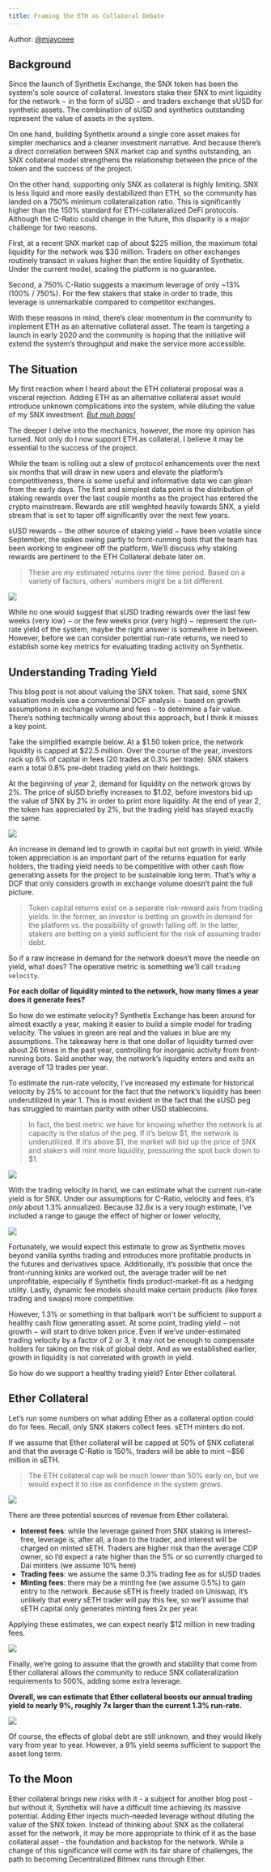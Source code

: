 ```yaml
---
title: Framing the ETH as Collateral Debate
---
```

Author: <a class="link" href="https://twitter.com/mjayceee" target="_blank">@mjayceee</a>

## Background
<p>
Since the launch of Synthetix Exchange, the SNX token has been the system's sole source of collateral. Investors stake their SNX to mint liquidity for the network &#8722; in the form of sUSD &#8722; and traders exchange that sUSD for synthetic assets. The combination of sUSD and synthetics outstanding represent the value of assets in the system.
</p>
On one hand, building Synthetix around a single core asset makes for simpler mechanics and a cleaner investment narrative. And because there’s a direct correlation between SNX market cap and synths outstanding, an SNX collateral model strengthens the relationship between the price of the token and the success of the project. 

On the other hand, supporting only SNX as collateral is highly limiting. SNX is less liquid and more easily destabilized than ETH, so the community has landed on a 750% minimum collateralization ratio. This is significantly higher than the 150% standard for ETH-collateralized DeFi protocols. Although the C-Ratio could change in the future, this disparity is a major challenge for two reasons. 

<!--truncate-->

First, at a recent SNX market cap of about $225 million, the maximum total liquidity for the network was $30 million. Traders on other exchanges routinely transact in values higher than the entire liquidity of Synthetix. Under the current model, scaling the platform is no guarantee. 

Second, a 750% C-Ratio suggests a maximum leverage of only ~13% (100% / 750%). For the few stakers that stake in order to trade, this leverage is unremarkable compared to competitor exchanges. 

With these reasons in mind, there’s clear momentum in the community to implement ETH as an alternative collateral asset. The team is targeting a launch in early 2020 and the community is hoping that the initiative will extend the system’s throughput and make the service more accessible. 

## The Situation

My first reaction when I heard about the ETH collateral proposal was a visceral rejection. Adding ETH as an alternative collateral asset would introduce unknown complications into the system, while diluting the value of my SNX investment. <a href="https://twitter.com/binance/status/1114027659015544832?s=20" target="_blank" class="link">*But muh bags!*</a>

The deeper I delve into the mechanics, however, the more my opinion has turned. Not only do I now support ETH as collateral, I believe it may be essential to the success of the project. 

While the team is rolling out a slew of protocol enhancements over the next six months that will draw in new users and elevate the platform’s competitiveness, there *is* some useful and informative data we can glean from the early days. The first and simplest data point is the distribution of staking rewards over the last couple months as the project has entered the crypto mainstream. Rewards are still weighted heavily towards SNX, a yield stream that is set to taper off significantly over the next few years. 

sUSD rewards &#8722; the other source of staking yield &#8722; have been volatile since September, the spikes owing partly to front-running bots that the team has been working to engineer off the platform. We’ll discuss why staking rewards are pertinent to the ETH Collateral debate later on.

> These are *my* estimated returns over the time period. Based on a variety of factors, others’ numbers might be a bit different.

<img class="blog-img" src="/docs/assets/eth-collateral/weekly-rewards.png">

While no one would suggest that sUSD trading rewards over the last few weeks (very low) &#8722; or the few weeks prior (very high) &#8722; represent the run-rate yield of the system, maybe the right answer is somewhere in between. However, before we can consider potential run-rate returns, we need to establish some key metrics for evaluating trading activity on Synthetix.

## Understanding Trading Yield

This blog post is not about valuing the SNX token. That said, some SNX valuation models use a conventional DCF analysis &#8722; based on growth assumptions in exchange volume and fees &#8722; to determine a fair value. There’s nothing technically wrong about this approach, but I think it misses a key point. 

Take the simplified example below. At a $1.50 token price, the network liquidity is capped at $22.5 million. Over the course of the year, investors rack up 6% of capital in fees (20 trades at 0.3% per trade). SNX stakers earn a total 0.8% pre-debt trading yield on their holdings. 

At the beginning of year 2, demand for liquidity on the network grows by 2%. The price of sUSD briefly increases to $1.02, before investors bid up the value of SNX by 2% in order to print more liquidity. At the end of year 2, the token has appreciated by 2%, but the trading yield has stayed exactly the same. 

<img class="blog-img" src="/docs/assets/eth-collateral/demand-growth-example.png">

An increase in demand led to growth in capital but not growth in yield. While token appreciation is an important part of the returns equation for early holders, the trading yield needs to be competitive with other cash flow generating assets for the project to be sustainable long term. That’s why a DCF that only considers growth in exchange volume doesn’t paint the full picture.

> Token capital returns exist on a separate risk-reward axis from trading yields. In the former, an investor is betting on growth in demand for the platform vs. the possibility of growth falling off. In the latter, stakers are betting on a yield sufficient for the risk of assuming trader debt. 

So if a raw increase in demand for the network doesn’t move the needle on yield, what does? The operative metric is something we’ll call `trading velocity`. 

**For each dollar of liquidity minted to the network, how many times a year does it generate fees?**

So how do we estimate velocity? Synthetix Exchange has been around for almost exactly a year, making it easier to build a simple model for trading velocity. The values in green are real and the values in blue are my assumptions. The takeaway here is that one dollar of liquidity turned over about 26 times in the past year, controlling for inorganic activity from front-running bots. Said another way, the network’s liquidity enters and exits an average of 13 trades per year.

To estimate the run-rate velocity, I've increased my estimate for historical velocity by 25% to account for the fact that the network’s liquidity has been underutilized in year 1. This is most evident in the fact that the sUSD peg has struggled to maintain parity with other USD stablecoins. 

> In fact, the best metric we have for knowing whether the network is at capacity is the status of the peg. If it’s below $1, the network is underutilized. If it’s above $1, the market will bid up the price of SNX and stakers will mint more liquidity, pressuring the spot back down to $1. 

<img class="blog-img" src="/docs/assets/eth-collateral/run-rate-velocity.png">

With the trading velocity in hand, we can estimate what the current run-rate yield is for SNX. Under our assumptions for C-Ratio, velocity and fees, it’s *only* about 1.3% annualized. Because 32.6x is a very rough estimate, I’ve included a range to gauge the effect of higher or lower velocity, 

<img class="blog-img" src="/docs/assets/eth-collateral/current-trading-yield.png">

Fortunately, we would expect this estimate to grow as Synthetix moves beyond vanilla synths trading and introduces more profitable products in the futures and derivatives space. Additionally, it’s possible that once the front-running kinks are worked out, the average trader will be net unprofitable, especially if Synthetix finds product-market-fit as a hedging utility. Lastly, dynamic fee models should make certain products (like forex trading and swaps) more competitive. 

However, 1.3% or something in that ballpark won't be sufficient to support a healthy cash flow generating asset. At some point, trading yield &#8722; not growth &#8722; will start to drive token price. Even if we’ve under-estimated trading velocity by a factor of 2 or 3, it may not be enough to compensate holders for taking on the risk of global debt. And as we established earlier, growth in liquidity is not correlated with growth in yield.

So how do we support a healthy trading yield? Enter Ether collateral.

## Ether Collateral

Let’s run some numbers on what adding Ether as a collateral option could do for fees. Recall, only SNX stakers collect fees. sETH minters do not. 

If we assume that Ether collateral will be capped at 50% of SNX collateral and that the average C-Ratio is 150%, traders will be able to mint ~$56 million in sETH. 

> The ETH collateral cap will be much lower than 50% early on, but we would expect it to rise as confidence in the system grows. 

<img class="blog-img" src="/docs/assets/eth-collateral/minted-seth.png">

There are three potential sources of revenue from Ether collateral. 

* **Interest fees**: while the leverage gained from SNX staking is interest-free, leverage is, after all, a loan to the trader, and interest will be charged on minted sETH. Traders are higher risk than the average CDP owner, so I’d expect a rate higher than the 5% or so currently charged to Dai minters (we assume 10% here)
* **Trading fees**: we assume the same 0.3% trading fee as for sUSD trades
* **Minting fees**: there may be a minting fee (we assume 0.5%)  to gain entry to the network. Because sETH is freely traded on Uniswap, it’s unlikely that every sETH trader will pay this fee, so we’ll assume that sETH capital only generates minting fees 2x per year.

Applying these estimates, we can expect nearly $12 million in new trading fees. 

<img class="blog-img" src="/docs/assets/eth-collateral/network-fees.png">

Finally, we’re going to assume that the growth and stability that come from Ether collateral allows the community to reduce SNX collateralization requirements to 500%, adding some extra leverage. 

**Overall, we can estimate that Ether collateral boosts our annual trading yield to nearly 9%, roughly 7x larger than the current 1.3% run-rate.**

<img class="blog-img" src="/docs/assets/eth-collateral/new-trading-yield.png">

Of course, the effects of global debt are still unknown, and they would likely vary from year to year. However, a 9% yield seems sufficient to support the asset long term. 

## To the Moon

Ether collateral brings new risks with it - a subject for another blog post - but without it, Synthetix will have a difficult time achieving its massive potential. Adding Ether injects much-needed leverage without diluting the value of the SNX token. Instead of thinking about SNX as the collateral asset for the network, it may be more appropriate to think of it as the base collateral asset - the foundation and backstop for the network. While a change of this significance will come with its fair share of challenges, the path to becoming Decentralized Bitmex runs through Ether.

